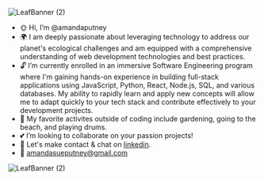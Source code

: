 ![LeafBanner (2)](https://github.com/amandaputney/amandaputney/assets/137220240/1539fe1b-9462-47ac-858b-e9c27ab053d3)
- :sun_with_face: Hi, I’m @amandaputney 
- :earth_africa:  I am deeply passionate about leveraging technology to address our planet's ecological challenges and am equipped with a comprehensive understanding of web development technologies and best practices.
- :unlock: I’m currently enrolled in an immersive Software Engineering program where I'm gaining hands-on experience in building full-stack applications using JavaScript, Python, React, Node.js, SQL,  and various databases. My ability to rapidly learn and apply new concepts will allow me to adapt quickly to your tech stack and contribute effectively to your development projects.
- :blossom: My favorite activites outside of coding include gardening, going to the beach, and playing drums.
- :two_hearts: I’m looking to collaborate on your passion projects!
- :satellite: Let's make contact & chat on [linkedin](https://www.linkedin.com/in/amanda-s-putney/).
- 📧 amandasueputney@gmail.com 


![LeafBanner (2)](https://github.com/amandaputney/amandaputney/assets/137220240/1539fe1b-9462-47ac-858b-e9c27ab053d3)
